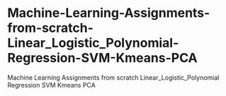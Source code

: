 # Machine-Learning-Assignments-from-scratch-Linear_Logistic_Polynomial-Regression-SVM-Kmeans-PCA
Machine Learning Assignments from scratch Linear_Logistic_Polynomial Regression SVM Kmeans PCA
